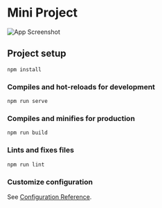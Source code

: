 # Mini Project

![App Screenshot](https://github.com/lathief/004_WPA_MukhtarulLathief/blob/main/Mini%20Project/Screenshot.png?raw=true)

## Project setup
```
npm install
```

### Compiles and hot-reloads for development
```
npm run serve
```

### Compiles and minifies for production
```
npm run build
```

### Lints and fixes files
```
npm run lint
```

### Customize configuration
See [Configuration Reference](https://cli.vuejs.org/config/).
